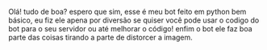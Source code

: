 Olá! tudo de boa? espero que sim, esse é meu bot feito em python bem básico, eu fiz ele apena por diversão
se quiser você pode usar o codigo do bot para o seu servidor ou até melhorar o código!
enfim o bot ele faz boa parte das coisas tirando a parte de distorcer a imagem.
